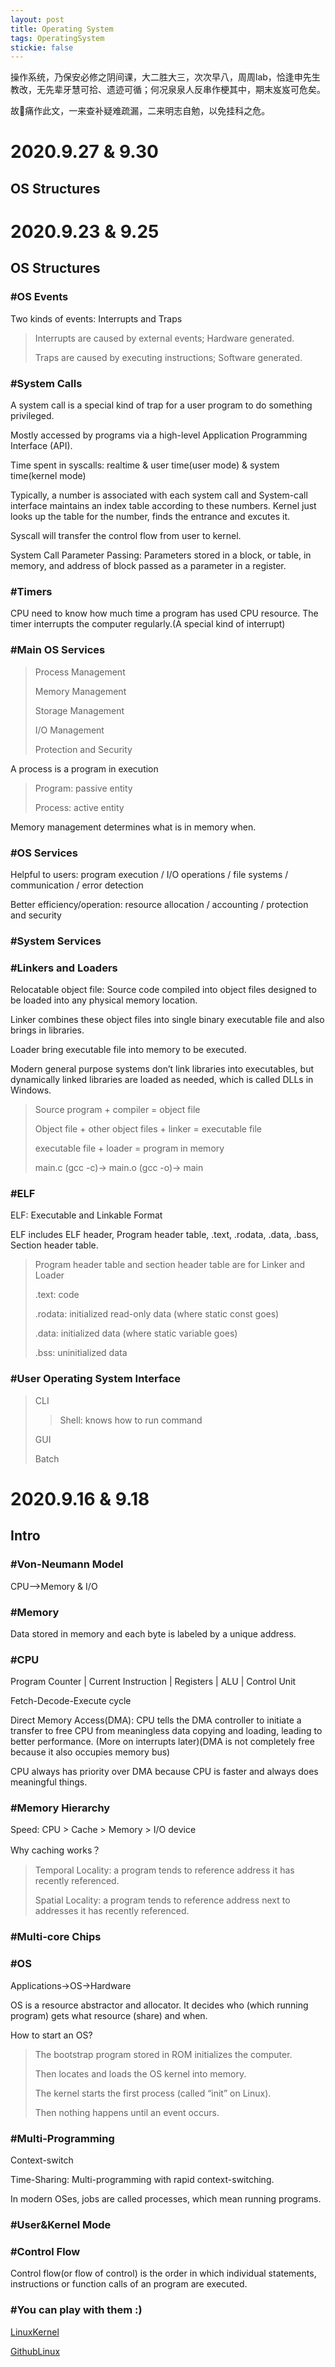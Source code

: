 ```yaml
---
layout: post
title: Operating System
tags: OperatingSystem
stickie: false
---
```

操作系统，乃保安必修之阴间课，大二胜大三，次次早八，周周lab，恰逢申先生教改，无先辈牙慧可拾、遗迹可循；何况泉泉人反串作梗其中，期末岌岌可危矣。

故👴痛作此文，一来查补疑难疏漏，二来明志自勉，以免挂科之危。

# 2020.9.27 & 9.30

## OS Structures




# 2020.9.23 & 9.25

## OS Structures

### #OS Events
Two kinds of events: Interrupts and Traps
> Interrupts are caused by external events; Hardware generated.
>
> Traps are caused by executing instructions; Software generated.

### #System Calls
A system call is a special kind of trap for a user program to do something privileged.

Mostly accessed by programs via a high-level Application Programming Interface (API).

Time spent in syscalls: realtime & user time(user mode) & system time(kernel mode)

Typically, a number is associated with each system call and System-call interface maintains an index table according to these numbers. Kernel just looks up the table for the number, finds the entrance and excutes it.

Syscall will transfer the control flow from user to kernel.

System Call Parameter Passing: Parameters stored in a block, or table, in memory, and address of block passed as a parameter in a register.

### #Timers
CPU need to know how much time a program has used CPU resource. The timer interrupts the
computer regularly.(A special kind of interrupt)

### #Main OS Services
> Process Management
>
> Memory Management
>
> Storage Management
>
> I/O Management
>
> Protection and Security

A process is a program in execution
> Program: passive entity
>
> Process: active entity

Memory management determines what is in memory when.

### #OS Services
Helpful to users: program execution / I/O operations / file systems / communication / error detection

Better efficiency/operation: resource allocation / accounting / protection and security

### #System Services

### #Linkers and Loaders
Relocatable object file: Source code compiled into object files designed to be loaded into any physical memory location.

Linker combines these object files into single binary executable file and also brings in libraries.

Loader bring executable file into memory to be executed.

Modern general purpose systems don’t link libraries into executables, but dynamically linked libraries are loaded as needed, which is called DLLs in Windows.

> Source program + compiler = object file
>
> Object file + other object files + linker = executable file
>
> executable file + loader = program in memory
>
> main.c (gcc -c)-> main.o (gcc -o)-> main

### #ELF
ELF: Executable and Linkable Format

ELF includes ELF header, Program header table, .text, .rodata, .data, .bass, Section header table.

> Program header table and section header table are for Linker and Loader
>
> .text: code
>
> .rodata: initialized read-only data (where static const goes)
>
> .data: initialized data (where static variable goes)
>
> .bss: uninitialized data



### #User Operating System Interface
>CLI
>>Shell: knows how to run command
>
>GUI
>
>Batch


# 2020.9.16 & 9.18

## Intro

### #Von-Neumann Model
CPU-->Memory & I/O

### #Memory
Data stored in memory and each byte is labeled by a unique address.

### #CPU
Program Counter  |  Current Instruction  |  Registers  |  ALU  |  Control Unit

Fetch-Decode-Execute cycle

Direct Memory Access(DMA): CPU tells the DMA controller to initiate a transfer to free CPU from meaningless data copying and loading, leading to better performance. (More on interrupts later)(DMA is not completely free because it also occupies memory bus)

CPU always has priority over DMA because CPU is faster and always does meaningful things.

### #Memory Hierarchy
Speed: CPU > Cache > Memory > I/O device

Why caching works？
> Temporal Locality: a program tends to reference address it has recently referenced.
>
> Spatial Locality: a program tends to reference address next to addresses it has recently referenced.

### #Multi-core Chips

### #OS
Applications->OS->Hardware

OS is a resource abstractor and allocator. It decides who (which running program) gets what resource (share) and when.

How to start an OS?
> The bootstrap program stored in ROM initializes the computer.
>
> Then locates and loads the OS kernel into memory.
>
> The kernel starts the first process (called “init” on Linux).
>
> Then nothing happens until an event occurs.

### #Multi-Programming
Context-switch

Time-Sharing: Multi-programming with rapid context-switching.

In modern OSes, jobs are called processes, which mean running programs.

### #User&Kernel Mode

### #Control Flow 
Control flow(or flow of control) is the order in which individual statements, instructions or function calls of an program are executed.

### #You can play with them :)
[LinuxKernel](https://www.kernel.org/)

[GithubLinux](https://github.com/torvalds/linux)
